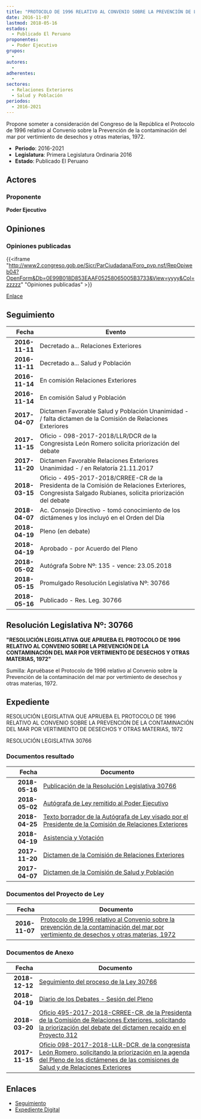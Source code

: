 ```yaml
---
title: "PROTOCOLO DE 1996 RELATIVO AL CONVENIO SOBRE LA PREVENCIÓN DE LA CONTAMINACIÓN DEL MAR POR VERTIMIENTO DE DESECHOS Y OTRAS MATERIAS, 1972"
date: 2016-11-07
lastmod: 2018-05-16
estados: 
  - Publicado El Peruano
proponentes: 
  - Poder Ejecutivo
grupos: 
  - 
autores: 
  - 
adherentes: 
  - 
sectores: 
  - Relaciones Exteriores
  - Salud y Población
periodos: 
  - 2016-2021
---
```


Propone someter a consideración del Congreso de la República el Protocolo de 1996 relativo al Convenio sobre la Prevención de la contaminación del mar por vertimiento de desechos y otras materias, 1972.

- **Periodo**: 2016-2021
- **Legislatura**: Primera Legislatura Ordinaria 2016
- **Estado**: Publicado El Peruano

## Actores

### Proponente

**Poder Ejecutivo**


## Opiniones

### Opiniones publicadas

{{<iframe "http://www2.congreso.gob.pe/Sicr/ParCiudadana/Foro_pvp.nsf/RepOpiweb04?OpenForm&Db=0E99B018D853EAAF05258065005B3733&View=yyyy&Col=zzzzz" "Opiniones publicadas" >}}

[Enlace](http://www2.congreso.gob.pe/Sicr/ParCiudadana/Foro_pvp.nsf/RepOpiweb04?OpenForm&Db=0E99B018D853EAAF05258065005B3733&View=yyyy&Col=zzzzz)

## Seguimiento

| Fecha | Evento |
|------:|--------|
| **2016-11-11** | Decretado a... Relaciones Exteriores|
| **2016-11-11** | Decretado a... Salud y Población|
| **2016-11-14** | En comisión Relaciones Exteriores|
| **2016-11-14** | En comisión Salud y Población|
| **2017-04-07** | Dictamen Favorable Salud y Población Unanimidad - / falta dictamen de la Comisión de Relaciones Exteriores|
| **2017-11-15** | Oficio - 098-2017-2018/LLR/DCR de la Congresista León Romero solicita priorización del debate|
| **2017-11-20** | Dictamen Favorable Relaciones Exteriores Unanimidad - / en Relatoría 21.11.2017|
| **2018-03-15** | Oficio - 495-2017-2018/CRREE-CR de la Presidenta de la Comisión de Relaciones Exteriores, Congresista Salgado Rubianes, solicita priorización del debate|
| **2018-04-07** | Ac. Consejo Directivo - tomó conocimiento de los dictámenes y los incluyó en el Orden del Día|
| **2018-04-19** | Pleno (en debate)|
| **2018-04-19** | Aprobado - por Acuerdo del Pleno|
| **2018-05-02** | Autógrafa Sobre Nº: 135 - vence: 23.05.2018|
| **2018-05-15** | Promulgado Resolución Legislativa Nº: 30766|
| **2018-05-16** | Publicado - Res. Leg. 30766|

## Resolución Legislativa Nº: 30766

**"RESOLUCIÓN LEGISLATIVA QUE APRUEBA EL PROTOCOLO DE 1996 RELATIVO AL CONVENIO SOBRE LA PREVENCIÓN DE LA CONTAMINACIÓN DEL MAR POR VERTIMIENTO DE DESECHOS Y OTRAS MATERIAS, 1972"**

Sumilla: Apruébase el Protocolo de 1996 relativo al Convenio sobre la Prevención de la contaminación del mar por vertimiento de desechos y otras materias, 1972.


## Expediente

RESOLUCIÓN LEGISLATIVA QUE APRUEBA EL PROTOCOLO DE 1996 RELATIVO AL CONVENIO SOBRE LA PREVENCIÓN DE LA CONTAMINACIÓN DEL MAR POR VERTIMIENTO DE DESECHOS Y OTRAS MATERIAS, 1972

RESOLUCIÓN LEGISLATIVA 30766


### Documentos resultado

| Fecha | Documento |
|------:|--------|
| **2018-05-16** | [Publicación de la Resolución Legislativa 30766](http://www.leyes.congreso.gob.pe/Documentos/2016_2021/ADLP/Normas_Legales/30766-RLG.pdf) |
| **2018-05-02** | [Autógrafa de Ley remitido al Poder Ejecutivo](http://www.leyes.congreso.gob.pe/Documentos/2016_2021/ADLP/Texto_Aprobado/AU0055520180502.pdf) |
| **2018-04-25** | [Texto borrador de la Autógrafa de Ley visado por el Presidente de la Comisión de Relaciones Exteriores](http://www.leyes.congreso.gob.pe/Documentos/2016_2021/Texto_Borrador_de_Autografa/BAU0114720180702.pdf) |
| **2018-04-19** | [Asistencia y Votación](http://www.leyes.congreso.gob.pe/Documentos/2016_2021/Asistencia_y_Votacion/Proyectos_de_Ley/AV0055520180419..pdf) |
| **2017-11-20** | [Dictamen de la Comisión de Relaciones Exteriores](http://www.leyes.congreso.gob.pe/Documentos/2016_2021/Dictamenes/Proyectos_de_Ley/00555DC20MAY20171120..pdf) |
| **2017-04-07** | [Dictamen de la Comisión de Salud y Población](http://www.leyes.congreso.gob.pe/Documentos/2016_2021/Dictamenes/Proyectos_de_Ley/00555DC21MAY20170407..pdf) |

### Documentos del Proyecto de Ley

| Fecha | Documento |
|------:|--------|
| **2016-11-07** | [Protocolo de 1996 relativo al Convenio sobre la prevención de la contaminación del mar por vertimiento de desechos y otras materias, 1972](http://www.leyes.congreso.gob.pe/Documentos/2016_2021/Proyectos_de_Ley_y_de_Resoluciones_Legislativas/PL0055520161107.pdf) |

### Documentos de Anexo

| Fecha | Documento |
|------:|--------|
| **2018-12-12** | [Seguimiento del proceso de la Ley 30766](http://www.leyes.congreso.gob.pe/Documentos/2016_2021/Seguimiento_de_Proyectos_de_Ley/00555PL20181212.pdf) |
| **2018-04-19** | [Diario de los Debates - Sesión del Pleno](http://www.leyes.congreso.gob.pe/Documentos/2016_2021/ADLP/Diario_Debates/30766-TDD.pdf) |
| **2018-03-20** | [Oficio 495-2017-2018-CRREE-CR, de la Presidenta de la Comisión de Relaciones Exteriores, solicitando la priorización del debate del dictamen recaído en el Proyecto 312](http://www.leyes.congreso.gob.pe/Documentos/2016_2021/Oficios/Comisiones_Ordinarias/OFICIO-495-2017-2018-CRREE-CR.PDF) |
| **2017-11-15** | [Oficio 098-2017-2018-LLR-DCR, de la congresista León Romero, solicitando la priorización en la agenda del Pleno de los dictámenes de las comisiones de Salud y de Relaciones Exteriores](http://www.leyes.congreso.gob.pe/Documentos/2016_2021/Oficios/Congresistas/OFICIO-098-2017-2018-LLR-DCR.pdf) |

## Enlaces 

- [Seguimiento](http://www2.congreso.gob.pehttp://www2.congreso.gob.pe/Sicr/TraDocEstProc/CLProLey2016.nsf/f7fff46988ca05b1052578e100829cc7/4fad692d18832ea805258065005654c4?OpenDocument)
- [Expediente Digital](http://www2.congreso.gob.pehttp://www2.congreso.gob.pe/Sicr/TraDocEstProc/CLProLey2016.nsf/f7fff46988ca05b1052578e100829cc7/4fad692d18832ea805258065005654c4?OpenDocument&Click=05257FB7005EB655.eb71d0cf91d8294e05256cdf006b5706/$Body/0.1C6C)
